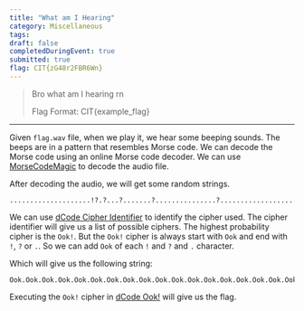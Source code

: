 ```yaml
---
title: "What am I Hearing"
category: Miscellaneous
tags: 
draft: false
completedDuringEvent: true
submitted: true
flag: CIT{zG48r2FBR6Wn}
---
```

> Bro what am I hearing rn
>
> Flag Format: CIT{example_flag}

---

Given `flag.wav` file, when we play it, we hear some beeping sounds. The beeps are in a pattern that resembles Morse code. We can decode the Morse code using an online Morse code decoder. We can use [MorseCodeMagic](https://morsecodemagic.com/morse-code-audio-decoder/) to decode the audio file.

After decoding the audio, we will get some random strings. 

```
....................!?.?...?.......?...............?....................?.?.?.?.!!?!.?.?.?!!!!!!!.............!.......................!..?..............................................!.!!!.?.!!!!!!!!!!!!!!!!!!!!!!!!!!!.!!!!!!!!!!!!!!!!!!!!!!!!!!!!!!!!!!!!!!!.........!..?!!!!!!!!!!!!!!!!!.?.!!!!!!!!!!!!!.........................................!.!!!!!!!!!.................................!.?.................................................!..?..........!..?!!!!!!!!!...............................!.
```

We can use [dCode Cipher Identifier](https://www.dcode.fr/cipher-identifier) to identify the cipher used. The cipher identifier will give us a list of possible ciphers. The highest probability cipher is the `Ook!`. But the `Ook!` cipher is always start with `Ook` and end with `!`, `?` or `.`. So we can add `Ook` of each `!` and `?` and `.` character.

Which will give us the following string:

```
Ook.Ook.Ook.Ook.Ook.Ook.Ook.Ook.Ook.Ook.Ook.Ook.Ook.Ook.Ook.Ook.Ook.Ook.Ook.Ook.Ook!Ook.Ook.Ook.Ook.Ook.Ook.Ook.Ook.Ook.Ook.Ook.Ook.Ook.Ook.Ook.Ook.Ook.Ook.Ook.Ook.Ook.Ook.Ook.Ook.Ook.Ook.Ook.Ook.Ook.Ook.Ook.Ook.Ook.Ook.Ook.Ook.Ook.Ook.Ook.Ook.Ook.Ook.Ook.Ook.Ook.Ook.Ook.Ook.Ook.Ook.Ook.Ook.Ook.Ook.Ook.Ook.Ook.Ook.Ook.Ook!Ook!Ook.Ook!Ook.Ook.Ook.Ook.Ook.Ook.Ook!Ook!Ook!Ook!Ook!Ook!Ook!Ook.Ook.Ook.Ook.Ook.Ook.Ook.Ook.Ook.Ook.Ook.Ook.Ook.Ook!Ook.Ook.Ook.Ook.Ook.Ook.Ook.Ook.Ook.Ook.Ook.Ook.Ook.Ook.Ook.Ook.Ook.Ook.Ook.Ook.Ook.Ook.Ook.Ook!Ook.Ook.Ook.Ook.Ook.Ook.Ook.Ook.Ook.Ook.Ook.Ook.Ook.Ook.Ook.Ook.Ook.Ook.Ook.Ook.Ook.Ook.Ook.Ook.Ook.Ook.Ook.Ook.Ook.Ook.Ook.Ook.Ook.Ook.Ook.Ook.Ook.Ook.Ook.Ook.Ook.Ook.Ook.Ook.Ook.Ook.Ook.Ook.Ook.Ook!Ook.Ook!Ook!Ook!Ook.Ook.Ook.Ook!Ook!Ook!Ook!Ook!Ook!Ook!Ook!Ook!Ook!Ook!Ook!Ook!Ook!Ook!Ook!Ook!Ook!Ook!Ook!Ook!Ook!Ook!Ook!Ook!Ook!Ook!Ook.Ook!Ook!Ook!Ook!Ook!Ook!Ook!Ook!Ook!Ook!Ook!Ook!Ook!Ook!Ook!Ook!Ook!Ook!Ook!Ook!Ook!Ook!Ook!Ook!Ook!Ook!Ook!Ook!Ook!Ook!Ook!Ook!Ook!Ook!Ook!Ook!Ook!Ook!Ook!Ook.Ook.Ook.Ook.Ook.Ook.Ook.Ook.Ook.Ook!Ook.Ook.Ook.Ook!Ook!Ook!Ook!Ook!Ook!Ook!Ook!Ook!Ook!Ook!Ook!Ook!Ook!Ook!Ook!Ook!Ook.Ook.Ook.Ook!Ook!Ook!Ook!Ook!Ook!Ook!Ook!Ook!Ook!Ook!Ook!Ook!Ook.Ook.Ook.Ook.Ook.Ook.Ook.Ook.Ook.Ook.Ook.Ook.Ook.Ook.Ook.Ook.Ook.Ook.Ook.Ook.Ook.Ook.Ook.Ook.Ook.Ook.Ook.Ook.Ook.Ook.Ook.Ook.Ook.Ook.Ook.Ook.Ook.Ook.Ook.Ook.Ook.Ook!Ook.Ook!Ook!Ook!Ook!Ook!Ook!Ook!Ook!Ook!Ook.Ook.Ook.Ook.Ook.Ook.Ook.Ook.Ook.Ook.Ook.Ook.Ook.Ook.Ook.Ook.Ook.Ook.Ook.Ook.Ook.Ook.Ook.Ook.Ook.Ook.Ook.Ook.Ook.Ook.Ook.Ook.Ook.Ook!Ook.Ook.Ook.Ook.Ook.Ook.Ook.Ook.Ook.Ook.Ook.Ook.Ook.Ook.Ook.Ook.Ook.Ook.Ook.Ook.Ook.Ook.Ook.Ook.Ook.Ook.Ook.Ook.Ook.Ook.Ook.Ook.Ook.Ook.Ook.Ook.Ook.Ook.Ook.Ook.Ook.Ook.Ook.Ook.Ook.Ook.Ook.Ook.Ook.Ook.Ook.Ook!Ook.Ook.Ook.Ook.Ook.Ook.Ook.Ook.Ook.Ook.Ook.Ook.Ook.Ook!Ook.Ook.Ook.Ook!Ook!Ook!Ook!Ook!Ook!Ook!Ook!Ook!Ook.Ook.Ook.Ook.Ook.Ook.Ook.Ook.Ook.Ook.Ook.Ook.Ook.Ook.Ook.Ook.Ook.Ook.Ook.Ook.Ook.Ook.Ook.Ook.Ook.Ook.Ook.Ook.Ook.Ook.Ook.Ook!Ook.
```

Executing the `Ook!` cipher in [dCode Ook!](https://www.dcode.fr/ook-language) will give us the flag.
